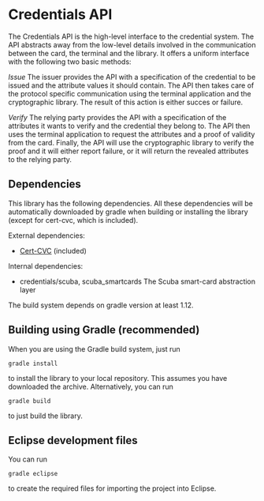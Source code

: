 # Credentials API

The Credentials API is the high-level interface to the credential system. The
API abstracts away from the low-level details involved in the communication
between the card, the terminal and the library. It offers a uniform interface
with the following two basic methods:

*Issue* The issuer provides the API with a specification of the credential to 
   be issued and the attribute values it should contain. The API then takes
   care of the protocol specific communication using the terminal application
   and the cryptographic library. The result of this action is either succes or
   failure.

*Verify* The relying party provides the API with a specification of the
   attributes it wants to verify and the credential they belong to. The API
   then uses the terminal application to request the attributes and a proof of
   validity from the card. Finally, the API will use the cryptographic library
   to verify the proof and it will either report failure, or it will return the
   revealed attributes to the relying party.

## Dependencies

This library has the following dependencies.  All these dependencies will be automatically downloaded by gradle when building or installing the library (except for cert-cvc, which is included).

External dependencies:

 * [Cert-CVC](http://www.ejbca.org/) (included)

Internal dependencies:

 * credentials/scuba, scuba_smartcards The Scuba smart-card abstraction layer

The build system depends on gradle version at least 1.12.

## Building using Gradle (recommended)

When you are using the Gradle build system, just run

    gradle install

to install the library to your local repository. This assumes you have downloaded the archive. Alternatively, you can run

    gradle build

to just build the library.

## Eclipse development files

You can run

    gradle eclipse

to create the required files for importing the project into Eclipse.
